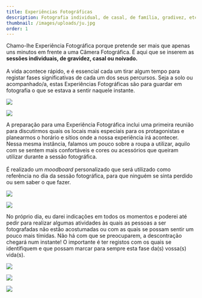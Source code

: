 ```yaml
---
title: Experiências Fotográficas
description: Fotografia individual, de casal, de família, gradivez, etc.
thumbnail: /images/uploads/ju.jpg
order: 1
---
```


<section class="section-top-aligned">



Chamo-lhe Experiência Fotográfica porque pretende ser mais que apenas uns minutos em frente a uma Câmera Fotográfica. É aqui que se inserem as **sessões individuais, de gravidez, casal ou noivado.**\
\
A vida acontece rápido, e é essencial cada um tirar algum tempo para registar fases significativas de cada um dos seus percursos. Seja a solo ou acompanhado/a, estas Experiências Fotográficas são para guardar em fotografia o que se estava a sentir naquele instante.

</section>

![](/images/uploads/amargarida_calheiros-40.jpg)

![](/images/uploads/img_9928.jpg)


<section class="section-bottom-aligned">



A preparação para uma Experiência Fotográfica inclui uma primeira reunião para discutirmos quais os locais mais especiais para os protagonistas e planearmos o horário e sítios onde a nossa experiência irá acontecer. Nessa mesma instância, falamos um pouco sobre a roupa a utilizar, aquilo com se sentem mais confortáveis e cores ou acessórios que queiram utilizar durante a sessão fotográfica.\
\
É realizado um *moodboard* personalizado que será utilizado como referência no dia da sessão fotográfica, para que ninguém se sinta perdido ou sem saber o que fazer.

</section>

![](/images/uploads/sara-novembro-2023_57.jpg)

![](/images/uploads/filipa-e-hélder-sessão-de-gravidez-93.jpg)




<section class="section-center-aligned">



No próprio dia, eu darei indicações em todos os momentos e poderei até pedir para realizar algumas atividades às quais as pessoas a ser fotografadas não estão acostumadas ou com as quais se possam sentir um pouco mais tímidas. Não há com que se preocuparem, a descontração chegará num instante! O importante é ter registos com os quais se identifiquem e que possam marcar para sempre esta fase da(s) vossa(s) vida(s).

</section>

![](/images/uploads/ju_5.jpg)

![](/images/uploads/filipa-gravidez-em-casa-52.jpg)

![](/images/uploads/solo.jpg)
